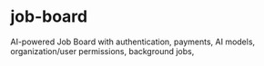 # job-board
AI-powered Job Board with authentication, payments, AI models, organization/user permissions, background jobs,
